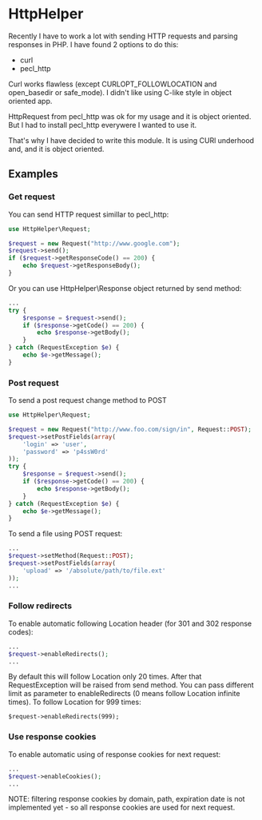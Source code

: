 # HttpHelper

Recently I have to work a lot with sending HTTP requests and parsing responses in PHP. I have found 2 options to do this:

* curl
* pecl_http

Curl works flawless (except CURLOPT_FOLLOWLOCATION and open_basedir or safe_mode). I didn't like using C-like style in object oriented app.

HttpRequest from pecl_http was ok for my usage and it is object oriented. But I had to install pecl_http everywere I wanted to use it.

That's why I have decided to write this module. It is using CURl underhood and, and it is object oriented.

## Examples

### Get request

You can send HTTP request simillar to pecl_http:

```php
use HttpHelper\Request;

$request = new Request("http://www.google.com");
$request->send();
if ($request->getResponseCode() == 200) {
	echo $request->getResponseBody();
}
```

Or you can use HttpHelper\Response object returned by send method:

```php
...
try {
	$response = $request->send();
	if ($response->getCode() == 200) {
		echo $response->getBody();
	}
} catch (RequestException $e) {
	echo $e->getMessage();
}
```

### Post request

To send a post request change method to POST

```php
use HttpHelper\Request;

$request = new Request("http://www.foo.com/sign/in", Request::POST);
$request->setPostFields(array(
	'login' => 'user',
	'password' => 'p4ssW0rd'
));
try {
	$response = $request->send();
	if ($response->getCode() == 200) {
		echo $response->getBody();
	}
} catch (RequestException $e) {
	echo $e->getMessage();
}
```

To send a file using POST request:

```php
...
$request->setMethod(Request::POST);
$request->setPostFields(array(
	'upload' => '/absolute/path/to/file.ext'
));
...
```

### Follow redirects

To enable automatic following Location header (for 301 and 302 response codes):

```php
...
$request->enableRedirects();
...
```

By default this will follow Location only 20 times. After that RequestException will be raised from send method.
You can pass different limit as parameter to enableRedirects (0 means follow Location infinite times).
To follow Location for 999 times:

`
$request->enableRedirects(999);
`

### Use response cookies

To enable automatic using of response cookies for next request:

```php
...
$request->enableCookies();
...
```

NOTE: filtering response cookies by domain, path, expiration date is not implemented yet - so all response cookies are used for next request. 

